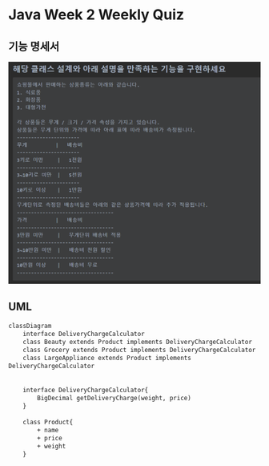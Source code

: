 # Java Week 2 Weekly Quiz

## 기능 명세서
![img.png](week2WeeklyQuiz.png)

## UML
```mermaid 
classDiagram
    interface DeliveryChargeCalculator
    class Beauty extends Product implements DeliveryChargeCalculator
    class Grocery extends Product implements DeliveryChargeCalculator
    class LargeAppliance extends Product implements DeliveryChargeCalculator


    interface DeliveryChargeCalculator{
        BigDecimal getDeliveryCharge(weight, price)
    }

    class Product{
        + name
        + price
        + weight
    }
```